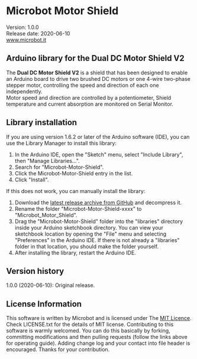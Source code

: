 # Microbot Motor Shield
Version: 1.0.0<br/>
Release date: 2020-06-10<br/>
www.microbot.it
## Arduino library for the Dual DC Motor Shield V2
The **Dual DC Motor Shield V2** is a shield that has been designed to enable an Arduino board to drive two brushed DC motors or one 4-wire two-phase stepper motor, controlling the speed and direction of each one independently.<br/>
Motor speed and direction are controlled by a potentiometer, Shield temperature and current absorption are monitored on Serial Monitor.
## Library installation
If you are using version 1.6.2 or later of the Arduino software (IDE), you can use the Library Manager to install this library:
1. In the Arduino IDE, open the "Sketch" menu, select "Include Library", then "Manage Libraries...".
2. Search for "Microbot-Motor-Shield".
3. Click the Microbot-Motor-Shield entry in the list.
4. Click "Install".<br/>

If this does not work, you can manually install the library:
1. Download the [latest release archive from GitHub](https://github.com/Microbot-it/Microbot-Motor-Shield/tags) and decompress it.
2. Rename the folder "Microbot-Motor-Shield-xxxx" to "Microbot_Motor_Shield".
3. Drag the "Microbot-Motor-Shield" folder into the "libraries" directory inside your Arduino sketchbook directory. You can view your sketchbook location by opening the "File" menu and selecting "Preferences" in the Arduino IDE. If there is not already a "libraries" folder in that location, you should make the folder yourself.
4. After installing the library, restart the Arduino IDE.
## Version history
1.0.0 (2020-06-10): Original release.
## License Information
This software is written by Microbot and is licensed under The [MIT Licence](http://opensource.org/licenses/mit-license.php). Check LICENSE.txt for the details of MIT license.
Contributing to this software is warmly welcomed. You can do this basically by forking, committing modifications and then pulling requests (follow the links above for operating guide). Adding change log and your contact into file header is encouraged.
Thanks for your contribution.
